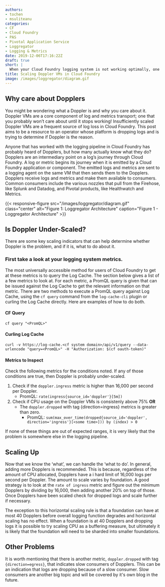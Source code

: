 ```yaml
---
authors:
- tochen
- msuliteanu
categories:
- CF
- Cloud Foundry
- PAS
- Pivotal Application Service
- Loggregator
- Logging & Metrics
date: 2019-12-06T17:16:22Z
draft: true
short: |
  When your Cloud Foundry logging system is not working optimally, one of the reasons could be improperly scaled Doppler VMs. Read this learn if this is the case and get general guidelines for how to properly scale your Doppler VMs.
title: Scaling Doppler VMs in Cloud Foundry
image: /images/loggregator/diagram.gif
---
```

## Why care about Dopplers

You might be wondering what a Doppler is and why you care about it. Doppler VMs are a core component of log and metrics transport; 
one that you probably won’t care about until it stops working! Insufficiently scaled Doppler VMs are a frequent source of log 
loss in Cloud Foundry. This post aims to be a resource to an operator whose platform is dropping logs and is trying to determine 
if Doppler is the reason.

Anyone that has worked with the logging pipeline in Cloud Foundry has probably heard of Dopplers, but how many actually know what they do? 
Dopplers are an intermediary point on a log’s journey through Cloud Foundry. A log or metric begins its journey when it is emitted by a 
Cloud Foundry application or component. The emitted logs and metrics are sent to a logging agent on the same VM that then sends them to the 
Dopplers. Dopplers receive logs and metrics and make them available to consumers. Common consumers include the various nozzles that pull 
from the Firehose, like Splunk and Datadog, and Pivotal products, like Healthwatch and Metrics.

{{< responsive-figure src="/images/loggregator/diagram.gif" class="center" alt="Figure 1: Loggregator Architecture" caption="Figure 1 - Loggregator Architecture" >}}

## Is Doppler Under-Scaled?
There are some key scaling indicators that can help determine whether Doppler is the problem, and if it is, what to do about it.

### First take a look at your logging system metrics. 
The most universally accessible method for users of Cloud Foundry to get at these metrics is to query the Log Cache. 
The section below gives a list of a few metrics to look at. For each metric, a PromQL query is given that 
can be issued against the Log Cache to get the relevant information on that metric. There are two methods to execute a PromQL query against Log Cache, 
using the `cf query` command from the `log-cache-cli` plugin or curling the Log Cache directly. Here are examples of how to do both.

#### CF Query
```
cf query "<PromQL>"
```

#### Curling Log Cache
```
curl -v https://log-cache.<cf system domain>/api/v1/query --data-urlencode "query=<PromQL>" -H "Authorization: $(cf oauth-token)" 
```

#### Metrics to Inspect
Check the following metrics for the conditions noted. If any of those conditions are true, then Doppler is probably under-scaled.

1. Check if the `doppler.ingress` metric is higher than 16,000 per second per Doppler.
   - PromQL: `rate(ingress{source_id='doppler'}[5m])`
2. Check if CPU usage on the Doppler VMs is consistenly above 75% **OR** 
   - The `doppler.dropped` with tag {direction=ingress} metrics is greater than zero.
     - PromQL: `sum(max_over_time(dropped{source_id='doppler', direction='ingress'}[<some time>])) by (index) > 0`

If none of these things are out of expected ranges, it is very likely that the problem is somewhere else in the logging pipeline.

## Scaling Up
Now that we know the ‘what’, we can handle the ‘what to do’.
In general, adding more Dopplers is recommended. This is because, regardless of the amount of CPU allocated, Dopplers have a i
hard limit of 16,000 logs per second per Doppler. The amount to scale varies by foundation. A good strategy is to look at the 
`rate of ingress` metric and figure out the minimum Dopplers by dividing by 16,000, then adding another 20% on top of those.
Once Dopplers have been scaled check for dropped logs and scale further if necessary.

The exception to this horizontal scaling rule is that a foundation can have at most 40 Dopplers before overall logging function 
degrades and horizontal scaling has no effect. When a foundation is at 40 Dopplers and dropping logs it is possible to try
scaling CPU as a buffering measure, but ultimately it is likely that the foundation will need to be sharded into smaller foundations.

## Other Problems
It is worth mentioning that there is another metric, `doppler.dropped` with tag `{direction=egress}`, that indicates slow 
consumers of Dopplers. This can be an indication that logs are dropping because of a slow consumer. Slow consumers are another
big topic and will be covered by it's own blog in the future.
